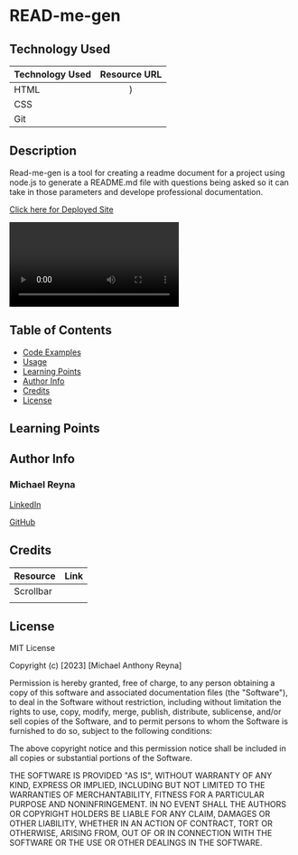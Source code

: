 # READ-me-gen

## Technology Used

| Technology Used         | Resource URL           | 
| ------------- |:-------------:| 
| HTML    | ) | 
| CSS     |       |   
| Git |      |  

## Description
Read-me-gen is a tool for creating a readme document for a project using node.js to generate a README.md file with questions being asked so it can take in those parameters and develope professional documentation.


[Click here for Deployed Site]()

![caption](./assets/Video/Untitled_%20Jan%2024%2C%202023%2012_04%20AM.webm)


## Table of Contents 
* [Code Examples](#code-examples)
* [Usage](#usage)
* [Learning Points](#learning-points)
* [Author Info](#author-info)
* [Credits](#credits)
* [License](#license)

## Learning Points



## Author Info

### Michael Reyna
[LinkedIn]()

[GitHub]()
## Credits 

|Resource | Link |
|-------|:-------:|
|Scrollbar |  |
|      |    |
## License
MIT License

Copyright (c) [2023] [Michael Anthony Reyna]

Permission is hereby granted, free of charge, to any person obtaining a copy
of this software and associated documentation files (the "Software"), to deal
in the Software without restriction, including without limitation the rights
to use, copy, modify, merge, publish, distribute, sublicense, and/or sell
copies of the Software, and to permit persons to whom the Software is
furnished to do so, subject to the following conditions:

The above copyright notice and this permission notice shall be included in all
copies or substantial portions of the Software.

THE SOFTWARE IS PROVIDED "AS IS", WITHOUT WARRANTY OF ANY KIND, EXPRESS OR
IMPLIED, INCLUDING BUT NOT LIMITED TO THE WARRANTIES OF MERCHANTABILITY,
FITNESS FOR A PARTICULAR PURPOSE AND NONINFRINGEMENT. IN NO EVENT SHALL THE
AUTHORS OR COPYRIGHT HOLDERS BE LIABLE FOR ANY CLAIM, DAMAGES OR OTHER
LIABILITY, WHETHER IN AN ACTION OF CONTRACT, TORT OR OTHERWISE, ARISING FROM,
OUT OF OR IN CONNECTION WITH THE SOFTWARE OR THE USE OR OTHER DEALINGS IN THE
SOFTWARE.